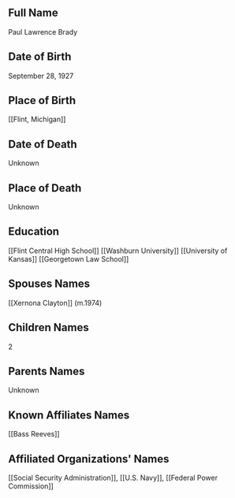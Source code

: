 ## Full Name
Paul Lawrence Brady

## Date of Birth
September 28, 1927

## Place of Birth
[[Flint, Michigan]]

## Date of Death
Unknown

## Place of Death
Unknown

## Education
[[Flint Central High School]]
[[Washburn University]]
[[University of Kansas]]
[[Georgetown Law School]]

## Spouses Names
[[Xernona Clayton]] (m.1974)

## Children Names
2

## Parents Names
Unknown

## Known Affiliates Names
[[Bass Reeves]]

## Affiliated Organizations' Names
[[Social Security Administration]], [[U.S. Navy]], [[Federal Power Commission]]

